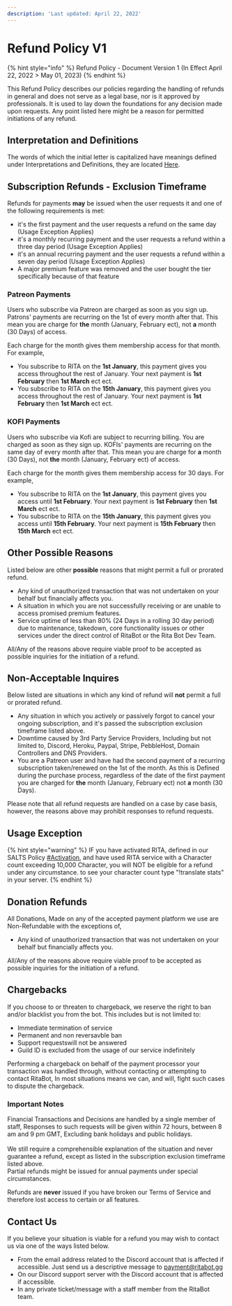 ```yaml
---
description: 'Last updated: April 22, 2022'
---
```


# Refund Policy V1

{% hint style="info" %}
Refund Policy - Document Version 1 (In Effect April 22, 2022 > May 01, 2023)
{% endhint %}

This Refund Policy describes our policies regarding the handling of refunds in general and does not serve as a legal base, nor is it approved by professionals. It is used to lay down the foundations for any decision made upon requests. Any point listed here might be a reason for permitted initiations of any refund.

## Interpretation and Definitions

The words of which the initial letter is capitalized have meanings defined under Interpretations and Definitions, they are located [Here](../interpretation-and-definitions.md).&#x20;

## **Subscription Refunds -** Exclusion Timeframe

Refunds for payments **may** be issued when the user requests it and one of the following requirements is met:

* it's the first payment and the user requests a refund on the same day (Usage Exception Applies)
* it's a monthly recurring payment and the user requests a refund within a three day period (Usage Exception Applies)
* it's an annual recurring payment and the user requests a refund within a seven day period (Usage Exception Applies)
* A major premium feature was removed and the user bought the tier specifically because of that feature&#x20;

### Patreon Payments

Users who subscribe via Patreon are charged as soon as you sign up. Patrons' payments are recurring on the 1st of every month after that. This mean you are charge for **the** month (January, February ect), not **a** month (30 Days) of access.

Each charge for the month gives them membership access for that month. For example,&#x20;

* You subscribe to RITA on the **1st January**, this payment gives you access throughout the rest of January. Your next payment is **1st February** then **1st March** ect ect.&#x20;
* You subscribe to RITA on the **15th January**, this payment gives you access throughout the rest of January. Your next payment is **1st February** then **1st March** ect ect.&#x20;

### KOFI Payments

Users who subscribe via Kofi are subject to recurring billing. You are charged as soon as they sign up. KOFIs' payments are recurring on the same day of every month after that. This mean you are charge for **a** month (30 Days), not **the** month (January, February ect) of access.

Each charge for the month gives them membership access for 30 days. For example,&#x20;

* You subscribe to RITA on the **1st January**, this payment gives you access until **1st February**. Your next payment is **1st February** then **1st March** ect ect.&#x20;
* You subscribe to RITA on the **15th January**, this payment gives you access until **15th February**. Your next payment is **15th February** then **15th March** ect ect.&#x20;

## Other Possible Reasons

Listed below are other **possible** reasons that might permit a full or prorated refund.

* Any kind of unauthorized transaction that was not undertaken on your behalf but financially affects you.
* A situation in which you are not successfully receiving or are unable to access promised premium features.
* Service uptime of less than 80% (24 Days in a rolling 30 day period) due to maintenance, takedown, core functionality issues or other services under the direct control of RitaBot or the Rita Bot Dev Team.&#x20;

All/Any of the reasons above require viable proof to be accepted as possible inquiries for the initiation of a refund.

## Non-Acceptable Inquires

Below listed are situations in which any kind of refund will **not** permit a full or prorated refund.

* Any situation in which you actively or passively forgot to cancel your ongoing subscription, and it's passed the subscription exclusion timeframe listed above.
* Downtime caused by 3rd Party Service Providers, Including but not limited to, Discord, Heroku, Paypal, Stripe, PebbleHost, Domain Controllers and DNS Providers.
* You are a Patreon user and have had the second payment of a recurring subscription taken/renewed on the 1st of the month. As this is Defined during the purchase process, regardless of the date of the first payment you are charged for **the** month (January, February ect) not **a** month (30 Days).&#x20;

Please note that all refund requests are handled on a case by case basis, however, the reasons above may prohibit responses to refund requests.

## Usage Exception&#x20;

{% hint style="warning" %}
IF you have activated RITA, defined in our SALTS Policy [#Activation](../s.a.l.t.s-policy/#activation-process), and have used RITA service with a Character count exceeding 10,000 Character, you will NOT be eligible for a refund under any circumstance. to see your character count type "!translate stats" in your server.&#x20;
{% endhint %}

## Donation Refunds

All Donations, Made on any of the accepted payment platform we use are Non-Refundable with the exceptions of,

* Any kind of unauthorized transaction that was not undertaken on your behalf but financially affects you.

All/Any of the reasons above require viable proof to be accepted as possible inquiries for the initiation of a refund.

## Chargebacks

If you choose to or threaten to chargeback, we reserve the right to ban and/or blacklist you from the bot. This includes but is not limited to:

* Immediate termination of service
* Permanent and non reversavble ban
* Support requestswill not be answered
* Guild ID is excluded from the usage of our service indefinitely

Performing a chargeback on behalf of the payment processor your transaction was handled through, without contacting or attempting to contact RitaBot, In most situations means we can, and will, fight such cases to dispute the chargeback.

### Important Notes

Financial Transactions and Decisions are handled by a single member of staff, Responses to such requests will be given within 72 hours, between 8 am and 9 pm GMT, Excluding bank holidays and public holidays.\
\
We still require a comprehensible explanation of the situation and never guarantee a refund, except as listed in the subscription exclusion timeframe listed above.\
Partial refunds might be issued for annual payments under special circumstances.

Refunds are **never** issued if you have broken our Terms of Service and therefore lost access to certain or all features.

## Contact Us

If you believe your situation is viable for a refund you may wish to contact us via one of the ways listed below.

* From the email address related to the Discord account that is affected if accessible. Just send us a descriptive message to [payment@ritabot.gg](mailto:payment@ritabot.gg)
* On our Discord support server with the Discord account that is affected if accessible.&#x20;
* In any private ticket/message with a staff member from the RitaBot team.&#x20;
